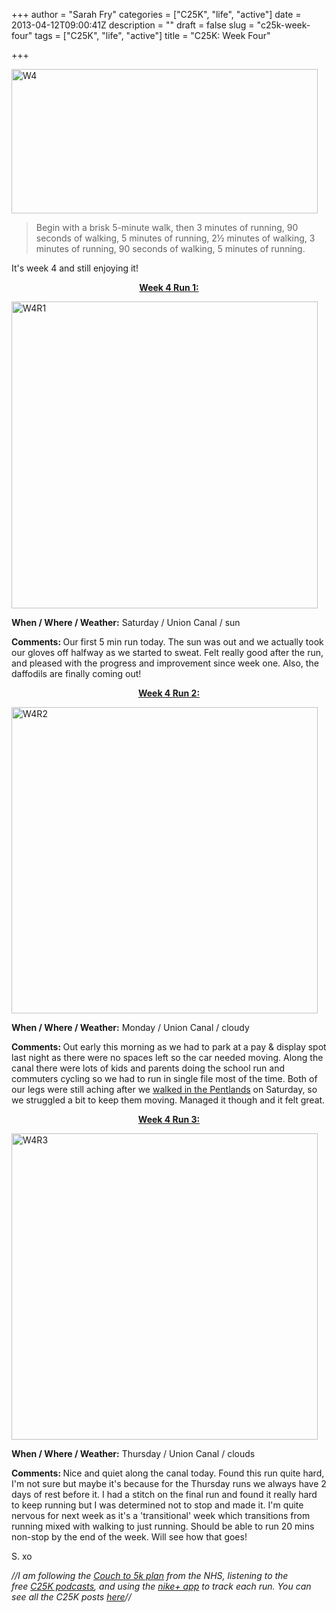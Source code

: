 +++
author = "Sarah Fry"
categories = ["C25K", "life", "active"]
date = 2013-04-12T09:00:41Z
description = ""
draft = false
slug = "c25k-week-four"
tags = ["C25K", "life", "active"]
title = "C25K: Week Four"

+++


<a href="https://yayfryday.com/images/2013/04/W4.jpg"><img class="alignnone size-full wp-image-1665" alt="W4" src="https://yayfryday.com/images/2013/04/W4.jpg" width="490" height="231" /></a>

> Begin with a brisk 5-minute walk, then 3 minutes of running, 90 seconds of walking, 5 minutes of running, 2½ minutes of walking, 3 minutes of running, 90 seconds of walking, 5 minutes of running.

It's week 4 and still enjoying it!
<p style="text-align: center;"><span style="text-decoration: underline;"><strong>Week 4 Run 1:</strong></span></p>
<a href="https://yayfryday.com/images/2013/04/W4R1ib.jpg"><img class="alignnone size-full wp-image-1647" alt="W4R1" src="https://yayfryday.com/images/2013/04/W4R1ib.jpg" width="490" height="491" /></a>

<strong>When / Where / Weather:</strong> Saturday / Union Canal / sun

<strong>Comments: </strong>Our first 5 min run today. The sun was out and we actually took our gloves off halfway as we started to sweat. Felt really good after the run, and pleased with the progress and improvement since week one. Also, the daffodils are finally coming out!
<p style="text-align: center;"><span style="text-decoration: underline;"><strong>Week 4 Run 2:</strong></span></p>
<a href="https://yayfryday.com/images/2013/04/W4R2ib.jpg"><img class="alignnone size-full wp-image-1663" alt="W4R2" src="https://yayfryday.com/images/2013/04/W4R2ib.jpg" width="490" height="490" /></a>

<strong>When / Where / Weather:</strong> Monday / Union Canal / cloudy

<strong>Comments: </strong>Out early this morning as we had to park at a pay &amp; display spot last night as there were no spaces left so the car needed moving. Along the canal there were lots of kids and parents doing the school run and commuters cycling so we had to run in single file most of the time. Both of our legs were still aching after we <a title="Walking in the Pentlands" href="http://sweetaspi.co.uk/2013/04/08/walking-in-the-pentlands/">walked in the Pentlands</a> on Saturday, so we struggled a bit to keep them moving. Managed it though and it felt great.
<p style="text-align: center;"><span style="text-decoration: underline;"><strong>Week 4 Run 3:</strong></span></p>
<a href="https://yayfryday.com/images/2013/04/W4R3ib.jpg"><img class="alignnone size-full wp-image-1678" alt="W4R3" src="https://yayfryday.com/images/2013/04/W4R3ib.jpg" width="490" height="490" /></a>

<strong>When / Where / Weather:</strong> Thursday / Union Canal / clouds

<strong>Comments: </strong>Nice and quiet along the canal today. Found this run quite hard, I'm not sure but maybe it's because for the Thursday runs we always have 2 days of rest before it. I had a stitch on the final run and found it really hard to keep running but I was determined not to stop and made it. I'm quite nervous for next week as it's a 'transitional' week which transitions from running mixed with walking to just running. Should be able to run 20 mins non-stop by the end of the week. Will see how that goes!

S. xo

<em>//I am following the <a href="http://www.nhs.uk/LiveWell/c25k/Pages/couch-to-5k.aspx" target="_blank">Couch to 5k plan</a> from the NHS, listening <em>to the free <a href="http://www.nhs.uk/Tools/Pages/couch-5K-running-plan.aspx" target="_blank">C25K podcasts</a>, and </em>using the <a href="http://nikeplus.nike.com/plus/products/gps_app/" target="_blank">nike+ app</a> to track each run. You can see all the C25K posts <a href="http://sweetaspi.co.uk/tag/C25K/" target="_blank">here</a>//</em>

